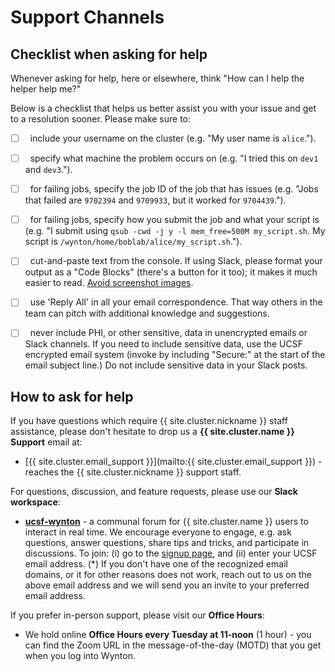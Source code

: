 # Support Channels

## Checklist when asking for help

Whenever asking for help, here or elsewhere, think "How can I help
the helper help me?"  

Below is a checklist that helps us better assist you with your issue
and get to a resolution sooner. Please make sure to:

  * [ ] &nbsp; include your username on the cluster (e.g. "My user
        name is `alice`.").
  
  * [ ] &nbsp; specify what machine the problem occurs on (e.g. "I
        tried this on `dev1` and `dev3`.").

  * [ ] &nbsp; for failing jobs, specify the job ID of the job that
        has issues (e.g. "Jobs that failed are `9702394` and
        `9709933`, but it worked for `9704439`.").

  * [ ] &nbsp; for failing jobs, specify how you submit the job and
        what your script is (e.g. "I submit using `qsub -cwd -j y -l
        mem_free=500M my_script.sh`. My script is
        `/wynton/home/boblab/alice/my_script.sh`.").

  * [ ] &nbsp; cut-and-paste text from the console.  If using Slack,
        please format your output as a "Code Blocks" (there's a button
        for it too); it makes it much easier to read.  [Avoid
        screenshot
        images](/hpc/support/faq.html#avoid-screenshots-when-asking-for-help).
  
  * [ ] &nbsp; use 'Reply All' in all your email correspondence. That
        way others in the team can pitch with additional knowledge and
        suggestions.
  
  * [ ] &nbsp; never include PHI, or other sensitive, data in
        unencrypted emails or Slack channels. If you need to include
        sensitive data, use the UCSF encrypted email system (invoke by
        including "Secure:" at the start of the email subject line.)
        Do not include sensitive data in your Slack posts.
  


## How to ask for help

If you have questions which require {{ site.cluster.nickname }} staff
assistance, please don't hesitate to drop us a **{{ site.cluster.name
}} Support** email at:

   * [{{ site.cluster.email_support }}](mailto:{{
     site.cluster.email_support }}) - reaches the {{
     site.cluster.nickname }} support staff.

For questions, discussion, and feature requests, please use our
**Slack workspace**:

   * **[ucsf-wynton](https://ucsf-wynton.slack.com/)** - a communal
     forum for {{ site.cluster.name }} users to interact in real time.
     We encourage everyone to engage, e.g. ask questions, answer
     questions, share tips and tricks, and participate in discussions.
     To join: (i) go to the [signup
     page](https://join.slack.com/t/ucsf-wynton/signup), and (ii)
     enter your UCSF email address. (\*) If you don't have one of the
     recognized email domains, or it for other reasons does not work,
     reach out to us on the above email address and we will send you
     an invite to your preferred email address.

If you prefer in-person support, please visit our **Office Hours**:

   * We hold online **Office Hours every Tuesday at 11-noon** (1
     hour) - you can find the Zoom URL in the message-of-the-day
     (MOTD) that you get when you log into Wynton.
